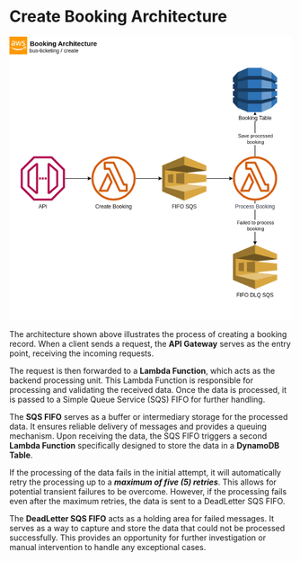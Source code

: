 # Create Booking Architecture

![create-booking-architecture](../../assets/img/create-booking-architecture.png)

The architecture shown above illustrates the process of creating a booking record. When a client sends a request, the **API Gateway** serves as the entry point, receiving the incoming requests.

The request is then forwarded to a **Lambda Function**, which acts as the backend processing unit. This Lambda Function is responsible for processing and validating the received data. Once the data is processed, it is passed to a Simple Queue Service (SQS) FIFO for further handling.

The **SQS FIFO** serves as a buffer or intermediary storage for the processed data. It ensures reliable delivery of messages and provides a queuing mechanism. Upon receiving the data, the SQS FIFO triggers a second **Lambda Function** specifically designed to store the data in a **DynamoDB Table**.

If the processing of the data fails in the initial attempt, it will automatically retry the processing up to a ***maximum of five (5) retries***. This allows for potential transient failures to be overcome. However, if the processing fails even after the maximum retries, the data is sent to a DeadLetter SQS FIFO.

The **DeadLetter SQS FIFO** acts as a holding area for failed messages. It serves as a way to capture and store the data that could not be processed successfully. This provides an opportunity for further investigation or manual intervention to handle any exceptional cases.